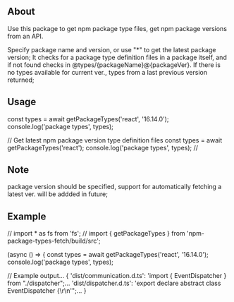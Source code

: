 ## About
Use this package to get npm package type files,
get npm package versions from an API. 

Specify package name and version, or use "*" to get the latest package version;
It checks for a package type definition files in a package itself, and if not found checks in @types/{packageName}@{packageVer}. 
If there is no types available for current ver., types from a last previous version returned;

## Usage
const types = await getPackageTypes('react', '16.14.0');
console.log('package types', types);

// Get latest npm package version type definition files
const types = await getPackageTypes('react');
console.log('package types', types); //

## Note
package version should be specified, support for automatically fetching a latest ver. will be addded in future;

## Example

// import * as fs from 'fs';
// import { getPackageTypes } from 'npm-package-types-fetch/build/src';

 (async () => {
   const types = await getPackageTypes('react', '16.14.0');
   console.log('package types', types);

// Example output... {
  'dist/communication.d.ts': 'import { EventDispatcher } from "./dispatcher";...
  'dist/dispatcher.d.ts': 'export declare abstract class EventDispatcher {\r\n'";...
}